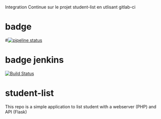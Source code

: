 Integration Continue sur le projet student-list en utlisant gitlab-ci
# badge
#[![pipeline status](http://ec2-54-144-110-220.compute-1.amazonaws.com/franck/student-list-gitlab_ci/badges/master/pipeline.svg)](http://ec2-54-144-110-220.compute-1.amazonaws.com/franck/student-list-gitlab_ci/commits/master)

# badge jenkins
[![Build Status](http://52.23.154.233/buildStatus/icon?job=student-list-Jenkins_CI)](http://52.23.154.233/job/student-list-Jenkins_CI/)

# student-list 
This repo is a simple application to list student with a webserver (PHP) and API (Flask)
